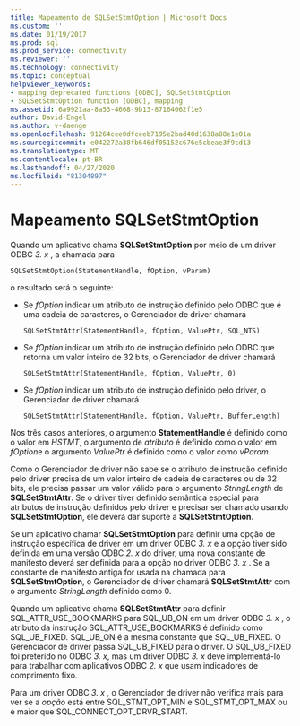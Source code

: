 ```yaml
---
title: Mapeamento de SQLSetStmtOption | Microsoft Docs
ms.custom: ''
ms.date: 01/19/2017
ms.prod: sql
ms.prod_service: connectivity
ms.reviewer: ''
ms.technology: connectivity
ms.topic: conceptual
helpviewer_keywords:
- mapping deprecated functions [ODBC], SQLSetStmtOption
- SQLSetStmtOption function [ODBC], mapping
ms.assetid: 6a9921aa-8a53-4668-9b13-87164062f1e5
author: David-Engel
ms.author: v-daenge
ms.openlocfilehash: 91264cee0dfceeb7195e2bad40d1638a88e1e01a
ms.sourcegitcommit: e042272a38fb646df05152c676e5cbeae3f9cd13
ms.translationtype: MT
ms.contentlocale: pt-BR
ms.lasthandoff: 04/27/2020
ms.locfileid: "81304897"
---
```

# <a name="sqlsetstmtoption-mapping"></a>Mapeamento SQLSetStmtOption
Quando um aplicativo chama **SQLSetStmtOption** por meio de um driver ODBC *3. x* , a chamada para  
  
```  
SQLSetStmtOption(StatementHandle, fOption, vParam)  
```  
  
 o resultado será o seguinte:  
  
-   Se *fOption* indicar um atributo de instrução definido pelo ODBC que é uma cadeia de caracteres, o Gerenciador de driver chamará  
  
    ```  
    SQLSetStmtAttr(StatementHandle, fOption, ValuePtr, SQL_NTS)  
    ```  
  
-   Se *fOption* indicar um atributo de instrução definido pelo ODBC que retorna um valor inteiro de 32 bits, o Gerenciador de driver chamará  
  
    ```  
    SQLSetStmtAttr(StatementHandle, fOption, ValuePtr, 0)  
    ```  
  
-   Se *fOption* indicar um atributo de instrução definido pelo driver, o Gerenciador de driver chamará  
  
    ```  
    SQLSetStmtAttr(StatementHandle, fOption, ValuePtr, BufferLength)  
    ```  
  
 Nos três casos anteriores, o argumento **StatementHandle** é definido como o valor em *HSTMT*, o argumento de *atributo* é definido como o valor em *fOption*e o argumento *ValuePtr* é definido como o valor como *vParam*.  
  
 Como o Gerenciador de driver não sabe se o atributo de instrução definido pelo driver precisa de um valor inteiro de cadeia de caracteres ou de 32 bits, ele precisa passar um valor válido para o argumento *StringLength* de **SQLSetStmtAttr**. Se o driver tiver definido semântica especial para atributos de instrução definidos pelo driver e precisar ser chamado usando **SQLSetStmtOption**, ele deverá dar suporte a **SQLSetStmtOption**.  
  
 Se um aplicativo chamar **SQLSetStmtOption** para definir uma opção de instrução específica de driver em um driver ODBC *3. x* e a opção tiver sido definida em uma versão ODBC *2. x* do driver, uma nova constante de manifesto deverá ser definida para a opção no driver ODBC *3. x* . Se a constante de manifesto antiga for usada na chamada para **SQLSetStmtOption**, o Gerenciador de driver chamará **SQLSetStmtAttr** com o argumento *StringLength* definido como 0.  
  
 Quando um aplicativo chama **SQLSetStmtAttr** para definir SQL_ATTR_USE_BOOKMARKS para SQL_UB_ON em um driver ODBC *3. x* , o atributo da instrução SQL_ATTR_USE_BOOKMARKS é definido como SQL_UB_FIXED. SQL_UB_ON é a mesma constante que SQL_UB_FIXED. O Gerenciador de driver passa SQL_UB_FIXED para o driver. O SQL_UB_FIXED foi preterido no ODBC *3. x*, mas um driver ODBC *3. x* deve implementá-lo para trabalhar com aplicativos ODBC *2. x* que usam indicadores de comprimento fixo.  
  
 Para um driver ODBC *3. x* , o Gerenciador de driver não verifica mais para ver se a *opção* está entre SQL_STMT_OPT_MIN e SQL_STMT_OPT_MAX ou é maior que SQL_CONNECT_OPT_DRVR_START.
